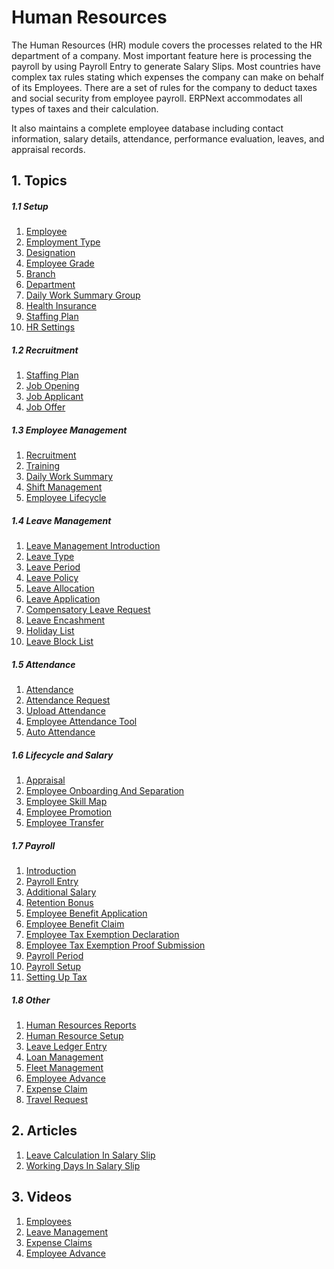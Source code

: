 <!-- add-breadcrumbs -->
# Human Resources

The Human Resources (HR) module covers the processes related to the HR department of a company. Most important feature here is processing the payroll by using
Payroll Entry to generate Salary Slips. Most countries have complex tax
rules stating which expenses the company can make on behalf of its Employees.
There are a set of rules for the company to deduct taxes and social security
from employee payroll. ERPNext accommodates all types of taxes and
their calculation.

It also maintains a complete employee database including contact information,
salary details, attendance, performance evaluation, leaves, and appraisal records.

## 1. Topics
##### 1.1 Setup
1. [Employee](/docs/user/manual/en/human-resources/employee)
1. [Employment Type](/docs/user/manual/en/human-resources/employment-type)
1. [Designation](/docs/user/manual/en/human-resources/designation)
1. [Employee Grade](/docs/user/manual/en/human-resources/employee-grade)
1. [Branch](/docs/user/manual/en/human-resources/branch)
1. [Department](/docs/user/manual/en/human-resources/department)
1. [Daily Work Summary Group](/docs/user/manual/en/human-resources/daily-work-summary-group)
1. [Health Insurance](/docs/user/manual/en/human-resources/health-insurance)
1. [Staffing Plan](/docs/user/manual/en/human-resources/staffing-plan)
1. [HR Settings](/docs/user/manual/en/human-resources/hr-settings)

##### 1.2 Recruitment
1. [Staffing Plan](/docs/user/manual/en/human-resources/staffing-plan)
1. [Job Opening](/docs/user/manual/en/human-resources/job-opening)
1. [Job Applicant](/docs/user/manual/en/human-resources/job-applicant)
1. [Job Offer](/docs/user/manual/en/human-resources/job-offer)

##### 1.3 Employee Management
1. [Recruitment](/docs/user/manual/en/human-resources/recruitment-intro)
1. [Training](/docs/user/manual/en/human-resources/training)
1. [Daily Work Summary](/docs/user/manual/en/human-resources/daily-work-summary)
1. [Shift Management](/docs/user/manual/en/human-resources/shift-management)
1. [Employee Lifecycle](/docs/user/manual/en/human-resources/employee-lifecycle-intro)

##### 1.4 Leave Management
1. [Leave Management Introduction](/docs/user/manual/en/human-resources/leave-management-intro/)
1. [Leave Type](/docs/user/manual/en/human-resources/leave-type)
1. [Leave Period](/docs/user/manual/en/human-resources/leave-period)
1. [Leave Policy](/docs/user/manual/en/human-resources/leave-policy)
1. [Leave Allocation](/docs/user/manual/en/human-resources/leave-allocation)
1. [Leave Application](/docs/user/manual/en/human-resources/leave-application)
1. [Compensatory Leave Request](/docs/user/manual/en/human-resources/compensatory-leave-request)
1. [Leave Encashment](/docs/user/manual/en/human-resources/leave-encashment)
1. [Holiday List](/docs/user/manual/en/human-resources/holiday-list)
1. [Leave Block List](/docs/user/manual/en/human-resources/leave-block-list)

##### 1.5 Attendance
1. [Attendance](/docs/user/manual/en/human-resources/attendance)
1. [Attendance Request](/docs/user/manual/en/human-resources/attendance-request)
1. [Upload Attendance](/docs/user/manual/en/human-resources/upload-attendance)
1. [Employee Attendance Tool](/docs/user/manual/en/human-resources/employee-attendance-tool)
1. [Auto Attendance](/docs/user/manual/en/human-resources/auto-attendance)

##### 1.6 Lifecycle and Salary
1. [Appraisal](/docs/user/manual/en/human-resources/appraisal)
1. [Employee Onboarding And Separation](/docs/user/manual/en/human-resources/employee-onboarding-and-separation)
1. [Employee Skill Map](/docs/user/manual/en/human-resources/employee_skill_map)
1. [Employee Promotion](/docs/user/manual/en/human-resources/employee_promotion)
1. [Employee Transfer](/docs/user/manual/en/human-resources/employee_transfer)

##### 1.7 Payroll
1. [Introduction](/docs/user/manual/en/human-resources/payroll-intro/)
1. [Payroll Entry](/docs/user/manual/en/human-resources/payroll-entry)
1. [Additional Salary](/docs/user/manual/en/human-resources/additional-salary)
1. [Retention Bonus](/docs/user/manual/en/human-resources/retention-bonus)
1. [Employee Benefit Application](/docs/user/manual/en/human-resources/employee-benefit-application)
1. [Employee Benefit Claim](/docs/user/manual/en/human-resources/employee-benefit-claim)
1. [Employee Tax Exemption Declaration](/docs/user/manual/en/human-resources/employee-tax-exemption-declaration)
1. [Employee Tax Exemption Proof Submission](/docs/user/manual/en/human-resources/employee-tax-exemption-proof-submission)
1. [Payroll Period](/docs/user/manual/en/human-resources/payroll-period)
1. [Payroll Setup](/docs/user/manual/en/human-resources/payroll-setup)
1. [Setting Up Tax](/docs/user/manual/en/human-resources/setting-up-tax)

##### 1.8 Other
1. [Human Resources Reports](/docs/user/manual/en/human-resources/human-resources-reports)
1. [Human Resource Setup](/docs/user/manual/en/human-resources/human-resource-setup)
1. [Leave Ledger Entry](/docs/user/manual/en/human-resources/leave-ledger-entry)
1. [Loan Management](/docs/user/manual/en/human-resources/loan-management)
1. [Fleet Management](/docs/user/manual/en/human-resources/fleet-management)
1. [Employee Advance](/docs/user/manual/en/human-resources/employee-advance)
1. [Expense Claim](/docs/user/manual/en/human-resources/expense-claim)
1. [Travel Request](/docs/user/manual/en/human-resources/travel-request)

## 2. Articles
1. [Leave Calculation In Salary Slip](/docs/user/manual/en/human-resources/articles/leave-calculation-in-salary-slip)
1. [Working Days In Salary Slip](/docs/user/manual/en/human-resources/articles/working-days-in-salary-slip)

## 3. Videos
1. [Employees](/docs/user/videos/learn/employee)
1. [Leave Management](/docs/user/videos/learn/leave-management)
1. [Expense Claims](/docs/user/videos/learn/expense-claim)
1. [Employee Advance](/docs/user/videos/learn/employee-advance)